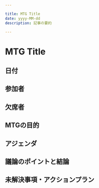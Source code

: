 ```yaml
---

title: MTG Title
date: yyyy-MM-dd
description: 記事の要約

---
```



# MTG Title

## 日付

## 参加者

## 欠席者

## MTGの目的

## アジェンダ

## 議論のポイントと結論

## 未解決事項・アクションプラン

